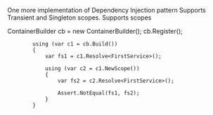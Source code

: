 One more implementation of Dependency Injection pattern 
Supports Transient and Singleton scopes. 
Supports scopes

 ContainerBuilder cb = new ContainerBuilder();
            cb.Register<FirstService>();

            using (var c1 = cb.Build())
            {
                var fs1 = c1.Resolve<FirstService>();

                using (var c2 = c1.NewScope())
                {
                    var fs2 = c2.Resolve<FirstService>();

                    Assert.NotEqual(fs1, fs2);
                }
            }
